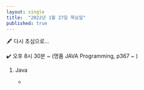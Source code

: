 ```yaml
---
layout: single
title:  "2022년 1월 27일 목요일"
published: true
---
```


🖋️ 다시 초심으로...

✔️ 오후 8시 30분 ~ (명품 JAVA Programming, p367 ~ )



1. Java

   - 
   







